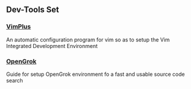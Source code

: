 ## Dev-Tools Set

### [VimPlus](./vimplus/README.md) 
An automatic configuration program for vim so as to
setup the Vim Integrated Development Environment

### [OpenGrok](./opengrok/README.md)
Guide for setup OpenGrok environment fo a fast and usable
source code search
